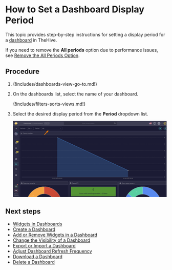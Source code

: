 # How to Set a Dashboard Display Period

This topic provides step-by-step instructions for setting a display period for a [dashboard](about-dashboards.md) in TheHive.

If you need to remove the **All periods** option due to performance issues, see [Remove the All Periods Option](../../organization/configure-organization/manage-ui-configuration/remove-all-periods-option.md).

<h2>Procedure</h2>

1. {!includes/dashboards-view-go-to.md!}

2. On the dashboards list, select the name of your dashboard.

    {!includes/filters-sorts-views.md!}

3. Select the desired display period from the **Period** dropdown list.

    ![Update dashboard display period](../../../images/user-guides/analyst-corner/dashboard/dashboard-display-period.png)

<h2>Next steps</h2>

* [Widgets in Dashboards](widgets-dashboards.md)
* [Create a Dashboard](create-a-dashboard.md)
* [Add or Remove Widgets in a Dashboard](add-remove-widgets-dashboard.md)
* [Change the Visibility of a Dashboard](change-visibility-of-a-dashboard.md)
* [Export or Import a Dashboard](export-import-a-dashboard.md)
* [Adjust Dashboard Refresh Frequency](adjust-dashboard-refresh-frequency.md)
* [Download a Dashboard](download-a-dashboard.md)
* [Delete a Dashboard](delete-a-dashboard.md)